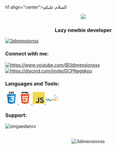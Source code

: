 h1 align="center">السلام عليكم <img src="https://user-images.githubusercontent.com/1303154/88677602-1635ba80-d120-11ea-84d8-d263ba5fc3c0.gif" width="40px" alt=""><br></h1>
<p align="center">
  <img src="https://github.com/3dimensionss.png" height=100 />
</p>

<p align="center">
  
<h3 align="center">Lazy newbie developer</h3>

<p align="left"> <a href="https://github.com/ryo-ma/github-profile-trophy"><img src="https://github-profile-trophy.vercel.app/?username=3dimensionss" alt="3dimensionss" /></a> </p>

<h3 align="left">Connect with me:</h3>
<p align="left">
<a href="https://www.youtube.com/c/https://www.youtube.com/@3dimensionsss" target="blank"><img align="center" src="https://raw.githubusercontent.com/rahuldkjain/github-profile-readme-generator/master/src/images/icons/Social/youtube.svg" alt="https://www.youtube.com/@3dimensionsss" height="30" width="40" /></a>
<a href="https://discord.gg/https://discord.com/invite/DCPNaggkpu" target="blank"><img align="center" src="https://raw.githubusercontent.com/rahuldkjain/github-profile-readme-generator/master/src/images/icons/Social/discord.svg" alt="https://discord.com/invite/DCPNaggkpu" height="30" width="40" /></a>
</p>

<h3 align="left">Languages and Tools:</h3>
<p align="left"> <a href="https://www.w3schools.com/css/" target="_blank" rel="noreferrer"> <img src="https://raw.githubusercontent.com/devicons/devicon/master/icons/css3/css3-original-wordmark.svg" alt="css3" width="40" height="40"/> </a> <a href="https://www.w3.org/html/" target="_blank" rel="noreferrer"> <img src="https://raw.githubusercontent.com/devicons/devicon/master/icons/html5/html5-original-wordmark.svg" alt="html5" width="40" height="40"/> </a> <a href="https://developer.mozilla.org/en-US/docs/Web/JavaScript" target="_blank" rel="noreferrer"> <img src="https://raw.githubusercontent.com/devicons/devicon/master/icons/javascript/javascript-original.svg" alt="javascript" width="40" height="40"/> </a> <a href="https://www.mysql.com/" target="_blank" rel="noreferrer"> <img src="https://raw.githubusercontent.com/devicons/devicon/master/icons/mysql/mysql-original-wordmark.svg" alt="mysql" width="40" height="40"/> </a> </p>

<h3 align="left">Support:</h3>
<p><a href="https://www.buymeacoffee.com/singaedancv"> <img align="left" src="https://cdn.buymeacoffee.com/buttons/v2/default-yellow.png" height="50" width="210" alt="singaedancv" /></a></p><br><br>

<p>&nbsp;<img align="center" src="https://github-readme-stats.vercel.app/api?username=3dimensionss&show_icons=true&locale=en" alt="3dimensionss" /></p>
